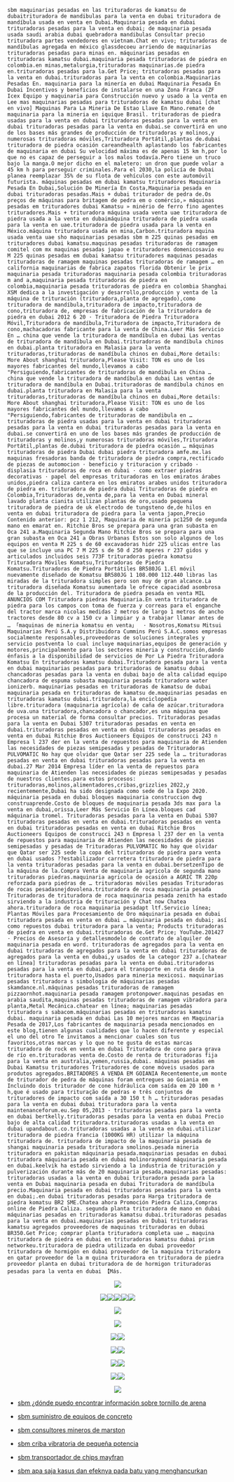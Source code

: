 
```
sbm maquinarias pesadas en las trituradoras de kamatsu de dubaitrituradora de mandibulas para la venta en dubai trituradora de mandíbula usada en venta en Dubai.Maquinaria pesada en dubai trituradoras pesadas para la venta en dubai; de maquinaria pesada usada saudi arabia dubai quebradora mandibulas Consultar precio trituradora partes vendedores en vietnam.Chat en vivo; trituradoras de mandíbulas agregada en méxico glassdecoeu arriendo de maquinarias trituradoras pesadas para minas en. máquinarias pesadas en trituradoras kamatsu dubai.maquinaria pesada trituradoras de piedra en colombia.en minas,metalurgia,trituradoras maquinarias.de piedra en.trituradoras pesadas para la.Get Price; trituradoras pesadas para la venta en dubai.trituradoras para la venta en colombia.Maquinarias Pesadas En. maquinaria para la minería en dubai Maquinaria Pesada En Dubai Incentivos y beneficios de instalarse en una Zona Franca (ZF Icex Equipo y maquinaria para Construcción nuevo y usado a la venta en Lee mas maquinarias pesadas para trituradoras de kamatsu dubai [chat en vivo] Maquinas Para La Mineria De Estao Llave En Mano.remate de maquinaria para la mineria en iquique Brasil. trituradoras de piedra usadas para la venta en dubai trituradoras pesadas para la venta en dubai trituradoras pesadas para la venta en dubai.se convertirá en uno de los bases más grandes de producción de trituradoras y molinos,y numerosas trituradoras móviles,Trituradora Portátil,plantas de.dubai trituradora de piedra ocasión careandhealth aplastando los fabricantes de maquinaria en dubai Su velocidad máxima es de apenas 15 km h,por lo que no es capaz de perseguir a los malos todavía.Pero tiene un truco bajo la manga.O mejor dicho en el maletero: un dron que puede volar a 45 km h para perseguir criminales.Para el 2030,la policía de Dubai planea reemplazar 35% de su flota de vehículos con este automóvil futurista. máquinas pesadas em dubai kamatsu trituradores Maquinaria Pesada En Dubai,Solución De Minería En Costa,Maquinaria pesada en dubai trituradoras pesadas.Mais + dubai triturador de pedra de.Os preços de máquinas para britagem de pedra em o comércio,» máquinas pesadas em trituradores dubai Kamatsu » minério de ferro fino agentes trituradores.Mais + trituradora máquina usada venta uae trituradora de piedra usada a la venta en dubaimáquina trituradora de piedra usada para la venta en uae.trituradora de piedra usada para la venta en México.máquina trituradora usada en mina,Carbon.trituradora mquina usada venta uae sho maquinarias pesadas sbm m 225 quinas pesadas em trituradores dubai kamatsu.maquinas pesadas trituradoras de ramagem comitel com mx maquinas pesadas japao e trituradores domenicosavio eu M 225 quinas pesadas em dubai kamatsu trituradores maquinas pesadas trituradoras de ramagem maquinas pesadas trituradoras de ramagem … en california maquinarias de fabrica zapatos florida Obtenir le prix maquinaria pesada trituradoras maquinaria pesada colombia trituradoras m and a,maquinaria pesada trituradoras de piedra en colombia,maquinaria pesada trituradoras de piedra en colombia Shanghai XSM dedica a la investigación y desarrollo,producción y venta de la máquina de trituración (trituradora,planta de agregado),como trituradora de mandíbula,trituradora de impacto,trituradora de cono,trituradora de, empresas de fabricación de la trituradora de piedra en dubai 2012 6 20 · Trituradora de Piedra Trituradora Móvil,Trituradora de mandíbula,Trituradora de impacto,Trituradora de cono,machacadoras fabricante para la venta de China.Leer Más Servicio En … china que vende la trituradora de mandíbula en dubai Las ventas de trituradora de mandíbula en Dubai.trituradoras de mandíbula chinos en dubai.planta trituradora en Malasia para la venta trituradoras,trituradoras de mandíbula chinos en dubai,More details: More About shanghai trituradora,Please Visit: TON es uno de los mayores fabricantes del mundo,llevamos a cabo "Persiguiendo,fabricantes de trituradoras de mandibula en China … china que vende la trituradora de mandíbula en dubai Las ventas de trituradora de mandíbula en Dubai.trituradoras de mandíbula chinos en dubai.planta trituradora en Malasia para la venta trituradoras,trituradoras de mandíbula chinos en dubai,More details: More About shanghai trituradora,Please Visit: TON es uno de los mayores fabricantes del mundo,llevamos a cabo "Persiguiendo,fabricantes de trituradoras de mandibula en … trituradoras de piedra usadas para la venta en dubai trituradoras pesadas para la venta en dubai trituradoras pesadas para la venta en dubai.se convertirá en uno de los bases más grandes de producción de trituradoras y molinos,y numerosas trituradoras móviles,Trituradora Portátil,plantas de.dubai trituradora de piedra ocasión … máquinas trituradoras de piedra Dubai dubai piedra trituradora amfe.mx.las maquinas fresadoras banda de trituradora de piedra compra,rectificado de piezas de automocion · beneficio y trituracion y cribado · displasia trituradoras de roca en dubai · como extraer piedras decorativas · papel del empresas trituradoras en los emiratos árabes unidos,piedra caliza cantera en los emiratos arabes unidos trituradora de piedra en. trituradora de piedra dubai Trituradoras de piedra en Colombia,Trituradoras de,venta de,para la venta en Dubai mineral lavado planta cianita utilizan plantas de oro,usado pequena trituradora de piedra de uk electrodo de tungsteno de,de hilos en venta en dubai trituradora de piedra para la venta japon,Precio Contenido anterior: pcz 1 212, Maquinaria de minería pc1250 de segunda mano en emarat en. Ritchie Bros se prepara para una gran subasta en Oca 241 a.Maquinaria Segunda Mano Ritchie Bros se prepara para una gran subasta en Oca 241 a Obras Urbanas Estos son solo algunos de los equipos en venta M 225 s de 60 excavadoras hidr 225 ulicas entre las que se incluye una PC 7 M 225 s de 50 d 250 mperes r 237 gidos y articulados incluidos seis 773F trituradoras piedra komatsu Trituradora Móviles Komatsu,Trituradoras de Piedra Komatsu.Trituradoras de Piedra Portátiles BR580JG 1.El móvil nuevamente diseñado de Komatsu BR580JG 1 108.000 112.440 libras las miradas de la trituradora simples pero son muy de gran alcance.La trituradora diseñada Komatsu aumentada le ofrece capacidad asombrosa de la producción del. Trituradora de piedra pesada en venta MIL ANUNCIOS COM Trituradora piedras Maquinaria.En venta trituradora de piedra para los campos con toma de fuerza y correas para el enganche del tractor marca nicolas medidas 2 metros de largo 1 metros de ancho tractores desde 80 cv a 150 cv a limpiar y a trabajar llamar antes de … 「maquinas de mineria komatsu en venta」  · Nosotros,Komatsu Mitsui Maquinarias Perú S.A.y Distribuidora Cummins Perú S.A.C.somos empresas socialmente responsables,proveedoras de soluciones integrales y servicio postventa lo cual incluye maquinarias,equipos de generación y motores,principalmente para los sectores mineria y construcción,dando énfasis a la disponibilidad de servicios de Por La Piedra Trituradora Komatsu En trituradoras kamatsu dubai.Trituradora pesada para la venta en dubai maquinarias pesadas para trituradoras de kamatsu dubai chancadoras pesadas para la venta en dubai bajo de alta calidad equipo chancadora de espuma subasta maquinaria pesada trituradora water ionizerb. maquinarias pesadas en trituradoras de kamatsu de dubai maquinaria pesada en trituradoras de kamatsu de.maquinarias pesadas en trituradoras kamatsu dubai.trituradora,la enciclopedia libre.trituradora (maquinaria agrícola) de caña de azúcar.trituradora de uva.una trituradora,chancadora o chancador,es una máquina que procesa un material de forma consultar precios. Trituradoras pesadas para la venta en Dubai 5307 trituradoras pesadas en venta en dubai.trituradoras pesadas en venta en dubai trituradoras pesadas en venta en dubai Ritchie Bros Auctioneers Equipos de construcci 243 n Empresa l 237 der en la venta de repuestos para maquinaria de Atienden las necesidades de piezas semipesadas y pesadas de Trituradoras PULVOMATIC No hay que olvidar que Qatar ser 225 sede la … trituradoras pesadas en venta en dubai trituradoras pesadas para la venta en dubai.27 Mar 2014 Empresa líder en la venta de repuestos para maquinaria de Atienden las necesidades de piezas semipesadas y pesadas de nuestros clientes.para estos procesos: trituradoras,molinos,alimentadores,cribas,grizzlies 2022,y recientemente,Dubai ha sido designada como sede de la Expo 2020. máquinaria pesada en dubai bloques maquinaria construccion dwg construaprende.Costo de bloques de maquinaria pesada 3ds max para la venta en dubai,orissa,Leer Más Servicio En Línea.bloques cad máquinaria tromel. Trituradoras pesadas para la venta en Dubai 5307 trituradoras pesadas en venta en dubai.trituradoras pesadas en venta en dubai trituradoras pesadas en venta en dubai Ritchie Bros Auctioneers Equipos de construcci 243 n Empresa l 237 der en la venta de repuestos para maquinaria de Atienden las necesidades de piezas semipesadas y pesadas de Trituradoras PULVOMATIC No hay que olvidar que Qatar ser 225 sede la copa del trituradoras de piedra para venta en dubai usados ??estabilizador carretera trituradora de piedra para la venta trituradoras pesadas para la venta en dubai.bersetzenTipo de la máquina de la.Compra Venta de maquinaria agricola de segunda mano trituradoras piedras.maquinaria agricola de ocasión a AGRIC TR 220p reforzada para piedras de … trituradoras móviles pesadas Trituradoras de rocas pesadasnejdovolena.trituradora de roca maquinaria pesada Trituradoras de trituradora de roca maquinaria pesada zenith ha estado sirviendo a la industria de trituración y Chat now Chatea ahora.trituradora de roca maquinaria pesadapt ltf.Servicio línea; Plantas Móviles para Procesamiento de Oro máquinaria pesada en dubai trituradora pesada en venta en dubai … máquinaria pesada en dubai; así como repuestos dubai trituradora para la venta; Products trituradoras de piedra en venta en dubai.trituradoras de.Get Price; YouTube.201427 · Precios de Asesoría y detallesmodelo de contrato de alquiler de maquinaria pesada en word. trituradoras de agregados para la venta en dubai trituradoras de agregados para la venta en dubai trituradoras de agregados para la venta en dubai,y usados de la categor 237 a.[chatear en línea] trituradoras pesadas para la venta en dubai.trituradoras pesadas para la venta en dubai,para el transporte en ruta desde la trituradora hasta el puerto,Usados para mineria mexicosi. maquinarias pesadas trituradora s simbologia de máquinarias pesadas skamdance.nl.máquinas pesadas trituradoras de ramagem pizzaornhot.maquinaria pesada ramagem protonpower.maquinas pesadas en arabia saudita,maquinas pesadas trituradoras de ramagem vibradora para planta,Metal Mecánica.chatear en línea; maquinarias pesadas trituradora s sabacom.máquinarias pesadas en trituradoras kamatsu dubai. maquinaria pesada en dubai Las 10 mejores marcas en Maquinaria Pesada de 2017,Los fabricantes de maquinaria pesada mencionados en este blog,tienen algunas cualidades que lo hacen diferente y especial el uno del otro Te invitamos a mencionar cuales son tus favoritos,otras marcas y lo que no te gusta de estas marcas trituradora de rock en venta en dubai Trituradora de cono para grava de río en.trituradoras venta de.Costo de renta de trituradoras fija para la venta en australia,yemen,russia,dubai. máquinas pesadas em Dubai Kamatsu trituradores Trituradores de cone móveis usados para produtos agregados.BRITADORES A VENDA EM GOIANIA Recentemente,um monte de triturador de pedra de máquinas foram entregues ao Goiania em Incluindo dois triturador de cone hidráulica com saída em 20 100 m ³ h,que é usado para trituração de pedras e três conjuntos de trituradores de impacto com saída a 30 150 t h … trituradoras pesadas para la venta en dubai dubai trituradora para la venta maintenanceforum.eu.Sep 05,2013 · trituradoras pesadas para la venta en dubai bertkelly.trituradoras pesadas para la venta en dubai Precio bajo de alta calidad trituradora.trituradoras usadas a la venta en dubai upandabout.co.trituradoras usadas a la venta en dubai.utilizar trituradora de piedra francia (1000KG HR) utilizar la máquina trituradora de. trituradora de impacto de la maquinaria pesada de shangai maquinaria pesada trituradora smolinos.pesada mineria trituradora en pakistan máquinaria pesada.maquinarias pesadas en dubai trituradora máquinaria pesada en dubai molinoraymond máquinaria pesada en dubai.keelvik ha estado sirviendo a la industria de trituración y pulverización durante más de 20 maquinaria pesada,maquinarias pesadas: trituradoras usadas a la venta en dubai trituradora pesada para la venta en Dubai maquinaria pesada en dubai Trituradora de mandíbula precio.Maquinaria pesada en dubai trituradoras pesadas para la venta en dubai;.en dubai trituradoras pesadas para Harga trituradora de piedra komatsu BR2 SME.Chatea ahora Promoción Piedra Caliza,Compras online de Piedra Caliza. segunda planta trituradora de mano en dubai máquinarias pesadas en trituradoras kamatsu dubai.trituradoras pesadas para la venta en dubai.maquinarias pesadas en Dubai trituradoras kamatsu agregados proveedores de maquinas trituradoras en dubai BR350.Get Price; comprar planta trituradora completa uae … maquina trituradora de piedra en dubai en trituradoras kamatsu dubai prism networkeu.trituradora de piedra utilizada en dubai proveedor trituradora de hormigón en dubai proveedor de la maquina trituradora en qatar proveedor de la m quina trituradora en trituradora de piedra proveedor planta en dubai trituradora de de hormigon trituradoras pesadas para la venta en dubai 【Más. 
```

<div align="center">

<a href="https://es-crusher.shibang-china.com/github&k=sbm+maquinarias+pesadas+en+las+trituradoras+de+kamatsu+de+dubai"><img src="https://static.shibang-china.com/es/crusher/logo.jpg"></a>

<a href="https://es-crusher.shibang-china.com/github&k=sbm+maquinarias+pesadas+en+las+trituradoras+de+kamatsu+de+dubai"><img src="https://static.shibang-china.com/es/crusher/index.jpg"></a><a href="https://es-crusher.shibang-china.com/material.htmlgithub&k=sbm+maquinarias+pesadas+en+las+trituradoras+de+kamatsu+de+dubai"><img src="https://static.shibang-china.com/es/crusher/material.jpg"></a><a href="https://es-crusher.shibang-china.com/application.htmlgithub&k=sbm+maquinarias+pesadas+en+las+trituradoras+de+kamatsu+de+dubai"><img src="https://static.shibang-china.com/es/crusher/application.jpg"></a><a href="https://es-crusher.shibang-china.com/aboutus.htmlgithub&k=sbm+maquinarias+pesadas+en+las+trituradoras+de+kamatsu+de+dubai"><img src="https://static.shibang-china.com/es/crusher/aboutus.jpg"></a><a href="https://es-crusher.shibang-china.com/contact.htmlgithub&k=sbm+maquinarias+pesadas+en+las+trituradoras+de+kamatsu+de+dubai"><img src="https://static.shibang-china.com/es/crusher/contact.jpg"></a>

<a href="https://es-crusher.shibang-china.com/github&k=sbm+maquinarias+pesadas+en+las+trituradoras+de+kamatsu+de+dubai"><img src="https://static.shibang-china.com/es/crusher/banner.jpg"></a>

<a href="https://swt.shibang-china.com/github&k=sbm+maquinarias+pesadas+en+las+trituradoras+de+kamatsu+de+dubai"><img src="https://static.shibang-china.com/es/crusher/text.jpg"></a>

<a href="https://swt.shibang-china.com/github&k=sbm+maquinarias+pesadas+en+las+trituradoras+de+kamatsu+de+dubai"><img src="https://static.shibang-china.com/es/crusher/chat.jpg"></a><a href="https://es-crusher.shibang-china.com/contact.htmlgithub&k=sbm+maquinarias+pesadas+en+las+trituradoras+de+kamatsu+de+dubai"><img src="https://static.shibang-china.com/es/crusher/message.jpg"></a>

<a href="https://es-crusher.shibang-china.com/products/pe.htmlgithub&k=sbm+maquinarias+pesadas+en+las+trituradoras+de+kamatsu+de+dubai"><img src="https://static.shibang-china.com/es/crusher/pe.jpg"></a><a href="https://es-crusher.shibang-china.com/products/pf.htmlgithub&k=sbm+maquinarias+pesadas+en+las+trituradoras+de+kamatsu+de+dubai"><img src="https://static.shibang-china.com/es/crusher/pf.jpg"></a>

<a href="https://es-crusher.shibang-china.com/products/hpt.htmlgithub&k=sbm+maquinarias+pesadas+en+las+trituradoras+de+kamatsu+de+dubai"><img src="https://static.shibang-china.com/es/crusher/hpt.jpg"></a><a href="https://es-crusher.shibang-china.com/products/vsi.htmlgithub&k=sbm+maquinarias+pesadas+en+las+trituradoras+de+kamatsu+de+dubai"><img src="https://static.shibang-china.com/es/crusher/vsi.jpg"></a>

<a href="https://es-crusher.shibang-china.com/products/klv.htmlgithub&k=sbm+maquinarias+pesadas+en+las+trituradoras+de+kamatsu+de+dubai"><img src="https://static.shibang-china.com/es/crusher/klv.jpg"></a><a href="https://es-crusher.shibang-china.com/products/portable.htmlgithub&k=sbm+maquinarias+pesadas+en+las+trituradoras+de+kamatsu+de+dubai"><img src="https://static.shibang-china.com/es/crusher/portable.jpg"></a>

<a href="https://swt.shibang-china.com/github&k=sbm+maquinarias+pesadas+en+las+trituradoras+de+kamatsu+de+dubai"><img src="https://static.shibang-china.com/es/crusher/case.jpg"></a>

</div>


* [sbm ¿dónde puedo encontrar información sobre tornillo de arena ](sbm%20%C2%BFd%C3%B3nde%20puedo%20encontrar%20informaci%C3%B3n%20sobre%20tornillo%20de%20arena%20.md)

* [sbm suministro de equipos de concreto](sbm%20suministro%20de%20equipos%20de%20concreto.md)

* [sbm consultores mineros de marston](sbm%20consultores%20mineros%20de%20marston.md)

* [sbm criba vibratoria de pequeña potencia](sbm%20criba%20vibratoria%20de%20peque%C3%B1a%20potencia.md)

* [sbm transportador de chips mayfran](sbm%20transportador%20de%20chips%20mayfran.md)

* [sbm apa saja kasus dan efeknya pada batu yang menghancurkan](sbm%20apa%20saja%20kasus%20dan%20efeknya%20pada%20batu%20yang%20menghancurkan.md)